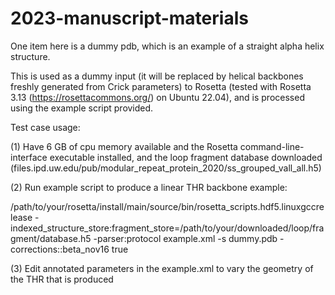 # 2023-manuscript-materials
One item here is a dummy pdb, which is an example of a straight alpha helix structure. 

This is used as a dummy input (it will be replaced by helical backbones freshly generated from Crick parameters) to Rosetta (tested with Rosetta 3.13 (https://rosettacommons.org/) on Ubuntu 22.04), and is processed using the example script provided.

Test case usage:

(1) Have 6 GB of cpu memory available and the Rosetta command-line-interface executable installed, and the loop fragment database downloaded (files.ipd.uw.edu/pub/modular_repeat_protein_2020/ss_grouped_vall_all.h5)

(2) Run example script to produce a linear THR backbone example:

/path/to/your/rosetta/install/main/source/bin/rosetta_scripts.hdf5.linuxgccrelease -indexed_structure_store:fragment_store=/path/to/your/downloaded/loop/fragment/database.h5 -parser:protocol example.xml -s dummy.pdb -corrections::beta_nov16 true

(3) Edit annotated parameters in the example.xml to vary the geometry of the THR that is produced
